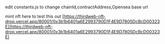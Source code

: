 edit constants.js to change chainId,contractAddress,Opensea base url

mint nft here to test this out
[https://thirdweb-nft-drop.vercel.app/80001/0x3b1b6401a6E2993790D1F4E9D7805DcBcD00323E](https://thirdweb-nft-drop.vercel.app/80001/0x3b1b6401a6E2993790D1F4E9D7805DcBcD00323E)
